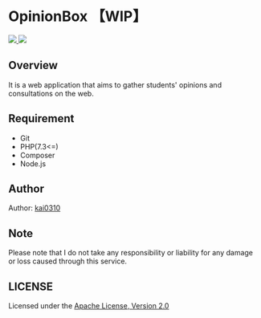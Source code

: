 # OpinionBox 【WIP】

<p>
    <a href="">
        <img src="https://img.shields.io/github/languages/top/kai0310/OpinionBox" />
    </a>
    <a href="https://opensource.org/licenses/Apache-2.0">
        <img src="https://img.shields.io/github/license/kai0310/OpinionBox" />
    </a>
</p>


## Overview
It is a web application that aims to gather students' opinions and consultations on the web.

## Requirement
- Git
- PHP(7.3<=)
- Composer
- Node.js

## Author
Author: [kai0310](https://github.com/kai0310)

## Note
Please note that I do not take any responsibility or liability for any damage or loss caused through this service.

## LICENSE
Licensed under the [Apache License, Version 2.0](./LICENSE)
